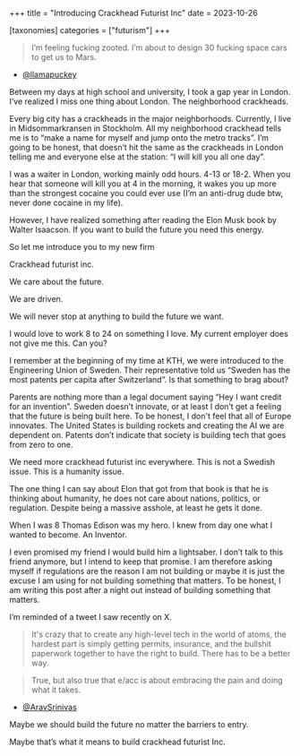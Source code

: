 +++
title = "Introducing Crackhead Futurist Inc"
date = 2023-10-26

[taxonomies]
categories = ["futurism"]
+++
 
> I’m feeling fucking zooted. I’m about to design 30 fucking space cars to get us to Mars. 

- [@llamapuckey](https://twitter.com/llamapuckey/status/1713083410598797645?s=46)


Between my days at high school and university, I took a gap year in London. I’ve realized I miss one thing about London. The neighborhood crackheads. 

Every big city has a crackheads in the major neighborhoods. Currently, I live in Midsommarkransen in Stockholm. All my neighborhood crackhead tells me is to “make a name for myself and jump onto the metro tracks”. I’m going to be honest, that doesn’t hit the same as the crackheads in London telling me and everyone else at the station: “I will kill you all one day”.

I was a waiter in London, working mainly odd hours. 4-13 or 18-2. When you hear that someone will kill you at 4 in the morning, it wakes you up more than the strongest cocaine you could ever use (I’m an anti-drug dude btw, never done cocaine in my life). 

However, I have realized something after reading the Elon Musk book by Walter Isaacson. If you want to build the future you need this energy. 

So let me introduce you to my new firm

Crackhead futurist inc.

We care about the future. 

We are driven.

We will never stop at anything to build the future we want.

I would love to work 8 to 24  on something I love. My current employer does not give me this. Can you? 

I remember at the beginning of my time at KTH, we were introduced to the Engineering Union of Sweden. Their representative told us “Sweden has the most patents per capita after Switzerland”. Is that something to brag about?

Parents are nothing more than a legal document saying “Hey I want credit for an invention”. Sweden doesn’t innovate, or at least I don’t get a feeling that the future is being built here. To be honest, I don't feel that all of Europe innovates. The United States is building rockets and creating the AI we are dependent on. Patents don’t indicate that society is building tech that goes from zero to one.

We need more crackhead futurist inc everywhere. This is not a Swedish issue. This is a humanity issue.

The one thing I can say about Elon that got from that book is that he is thinking about humanity, he does not care about nations, politics, or regulation. Despite being a massive asshole, at least he gets it done.

When I was 8 Thomas Edison was my hero. I knew from day one what I wanted to become. An Inventor. 

I even promised my friend I would build him a lightsaber. I don’t talk to this friend anymore, but I intend to keep that promise. I am therefore asking myself if regulations are the reason I am not building or maybe it is just the excuse I am using for not building something that matters. To be honest, I am writing this post after a night out instead of building something that matters.

 I’m reminded of a tweet I saw recently on X.

> It's crazy that to create any high-level tech in the world of atoms, the hardest part is simply getting permits, insurance, and the bullshit paperwork together to have the right to build.
There has to be a better way.

> True, but also true that e/acc is about embracing the pain and doing what it takes.

- [@AravSrinivas](https://twitter.com/AravSrinivas/status/1716698748154507646)

Maybe we should build the future no matter the barriers to entry.

Maybe that’s what it means to build crackhead futurist Inc.
